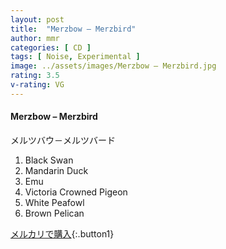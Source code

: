 ```yaml
---
layout: post
title:  "Merzbow – Merzbird"
author: mmr
categories: [ CD ]
tags: [ Noise, Experimental ]
image: ../assets/images/Merzbow – Merzbird.jpg
rating: 3.5
v-rating: VG
---
```


#### Merzbow – Merzbird

メルツバウ－メルツバード

1. Black Swan
2. Mandarin Duck
3. Emu
4. Victoria Crowned Pigeon
5. White Peafowl
6. Brown Pelican

[メルカリで購入](https://jp.mercari.com/item/m86594770909){:.button1}

